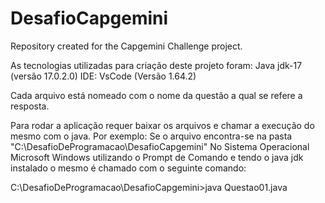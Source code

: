 # DesafioCapgemini
Repository created for the Capgemini Challenge project.

As tecnologias utilizadas para criação deste projeto foram:
Java jdk-17 (versão 17.0.2.0)
IDE: VsCode (Versão 1.64.2)

Cada arquivo está nomeado com o nome da questão a qual se refere a resposta.

Para rodar a aplicação requer baixar os arquivos e chamar a execução do mesmo com o java.
Por exemplo:
Se o arquivo encontra-se na pasta "C:\DesafioDeProgramacao\DesafioCapgemini"
No Sistema Operacional Microsoft Windows utilizando o Prompt de Comando e tendo o java jdk instalado o mesmo é chamado com o seguinte comando:

C:\DesafioDeProgramacao\DesafioCapgemini>java Questao01.java
